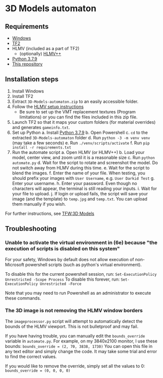 # 3D Models automaton

## Requirements
* [Windows](https://www.microsoft.com/windows)
* [TF2](https://store.steampowered.com/app/440/Team_Fortress_2)
* HLMV (included as a part of TF2)
    * (optionally) [HLMV++](https://github.com/ImguRandom/HLMVPlusPlus#installation)
* [Python 3.7.9](https://www.python.org/downloads/release/python-379)
* [This repository](https://github.com/jbzdarkid/3D-Models-automaton/releases/latest/download/3D-Models-automaton.zip)

## Installation steps
1. Install Windows
2. Install TF2
3. Extract `3D-Models-automaton.zip` to an easily accessible folder.
4. Follow the [HLMV setup instructions](https://wiki.teamfortress.com/wiki/Help:Model_Viewer)
    * Be sure to set up the VMT replacement textures (Program limitations) or you can find the files included in this zip file.
5. Launch TF2 so that it maps your custom folders (for material overrides) and generates `gameinfo.txt`.
6. Set up Python
    a. Install [Python 3.7.9](https://www.python.org/downloads/release/python-379)
    b. Open Powershell
    c. `cd` to the extracted `3D-Models-automaton` folder
    d. Run `python -3 -m venv venv` (may take a few seconds)
    e. Run `./venv/scripts/activate`
    f. Run `pip install -r requirements.txt`
7. Run the automate script
    a. Open HLMV (or HLMV++)
    b. Load your model, center view, and zoom until it is a reasonable size
    c. Run `python automate.py`
    d. Wait for the script to rotate and screenshot the model. Do not switch away from HLMV during this time.
    e. Wait for the script to blend the images.
    f. Enter the name of your file. When testing, you should prefix your images with `User Username`, e.g. `User Darkid Test`
    g. Enter your username.
    h. Enter your password. Even though no characters will appear, the terminal is still reading your inputs.
    i. Wait for your file to upload.
    j. If login or upload fails, the script will save your image (and the template) to `temp.jpg` and `temp.txt`. You can upload them manually if you wish.

For further instructions, see [TFW:3D Models](https://wiki.teamfortress.com/wiki/Team_Fortress_Wiki:3D_Models#Workflow)

## Troubleshooting
### Unable to activate the virtual environment in (6e) because "the execution of scripts is disabled on this system"
For your safety, Windows by default does not allow execution of non-Microsoft powershell scripts (such as python's virtual environment).

To disable this for the current powershell session, run:
`Set-ExecutionPolicy Unrestricted -Scope Process`
To disable this forever, run:
`Set-ExecutionPolicy Unrestricted -Force`

Note that you may need to run Powershell as an administrator to execute these commands.

### The 3D image is not removing the HLMV window borders
The `imageprocessor.py` script will attempt to automatically detect the bounds of the HLMV viewport. This is not bulletproof and may fail.

If you have having trouble, you can manually edit the `bounds_override` variable in `automate.py`. For example, on my 3840x2100 monitor, I use these bounds:
`bounds_override = (2, 70, 3838, 1730)`
You can open this file in any text editor and simply change the code. It may take some trial and error to find the correct values.

If you would like to remove the override, simply set all the values to 0:
`bounds_override = (0, 0, 0, 0)`
